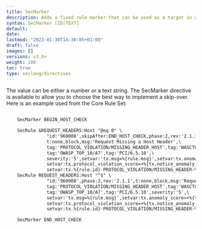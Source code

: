 ```yaml
---
title: SecMarker
description: Adds a fixed rule marker that can be used as a target in a skipAfter action. A SecMarker directive essentially creates a rule that does nothing and whose only purpose is to carry the given ID.
syntax: SecMarker [ID|TEXT]
default: 
date: 
lastmod: "2023-01-30T14:30:05+01:00"
draft: false
images: []
versions: v3.0+
weight: 100
toc: true
type: seclang/directives
---
```

[//]: <> (This file is generated by tools/directivesgen. DO NOT EDIT.)
The value can be either a number or a text string. The SecMarker directive is available to
allow you to choose the best way to implement a skip-over. Here is an example used from the
Core Rule Set:

```apache

	SecMarker BEGIN_HOST_CHECK

	SecRule &REQUEST_HEADERS:Host "@eq 0" \
			   "id:'960008',skipAfter:END_HOST_CHECK,phase:2,rev:'2.1.1',\
			   t:none,block,msg:'Request Missing a Host Header',\
			   tag:'PROTOCOL_VIOLATION/MISSING_HEADER_HOST',tag:'WASCTC/WASC-21',\
			   tag:'OWASP_TOP_10/A7',tag:'PCI/6.5.10',\
			   severity:'5',setvar:'tx.msg=%{rule.msg}',setvar:tx.anomaly_score=+%{tx.notice_anomaly_score},\
			   setvar:tx.protocol_violation_score=+%{tx.notice_anomaly_score},\
			   setvar:tx.%{rule.id}-PROTOCOL_VIOLATION/MISSING_HEADER-%{matched_var_name}=%{matched_var}"
	SecRule REQUEST_HEADERS:Host "^$" \
			   "id:'960008',phase:2,rev:'2.1.1',t:none,block,msg:'Request Missing a Host Header',\
			   tag:'PROTOCOL_VIOLATION/MISSING_HEADER_HOST',tag:'WASCTC/WASC-21',\
			   tag:'OWASP_TOP_10/A7',tag:'PCI/6.5.10',severity:'5',\
			   setvar:'tx.msg=%{rule.msg}',setvar:tx.anomaly_score=+%{tx.notice_anomaly_score},\
			   setvar:tx.protocol_violation_score=+%{tx.notice_anomaly_score},\
			   setvar:tx.%{rule.id}-PROTOCOL_VIOLATION/MISSING_HEADER-%{matched_var_name}=%{matched_var}"

	SecMarker END_HOST_CHECK

```

